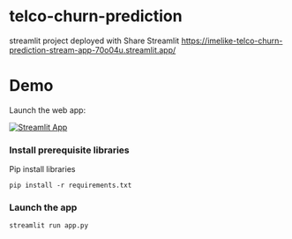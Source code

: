 # telco-churn-prediction

streamlit project deployed with Share Streamlit https://imelike-telco-churn-prediction-stream-app-70o04u.streamlit.app/
# Demo

Launch the web app:

[![Streamlit App](https://static.streamlit.io/badges/streamlit_badge_black_white.svg)](https://imelike-telco-churn-prediction-stream-app-70o04u.streamlit.app/)


### Install prerequisite libraries

Pip install libraries
```
pip install -r requirements.txt
```
###  Launch the app

```
streamlit run app.py
```